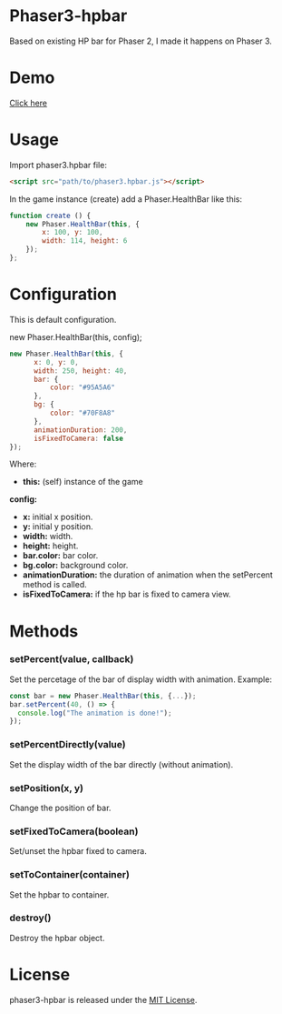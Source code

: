 # Phaser3-hpbar
Based on existing HP bar for Phaser 2, I made it happens on Phaser 3.

# Demo
[Click here](https://ivopc.000webhostapp.com/phaser3-hpbar/)

# Usage
Import phaser3.hpbar file:
``` html
<script src="path/to/phaser3.hpbar.js"></script>
```

In the game instance (create) add a Phaser.HealthBar like this:
```javascript
function create () {
    new Phaser.HealthBar(this, {
        x: 100, y: 100, 
        width: 114, height: 6
    });
};
```

# Configuration
This is default configuration.

new Phaser.HealthBar(this, config);
```javascript
new Phaser.HealthBar(this, {
      x: 0, y: 0, 
      width: 250, height: 40,
      bar: {
          color: "#95A5A6"
      },
      bg: {
          color: "#70F8A8"
      },
      animationDuration: 200,
      isFixedToCamera: false
});
```

Where:

- **this:** (self) instance of the game

**config:**
- **x:** initial x position.
- **y:** initial y position.
- **width:** width.
- **height:** height.
- **bar.color:** bar color.
- **bg.color:** background color.
- **animationDuration:** the duration of animation when the setPercent method is called.
- **isFixedToCamera:** if the hp bar is fixed to camera view.

# Methods

### setPercent(value, callback)
Set the percetage of the bar of display width with animation.
Example:
```javascript
const bar = new Phaser.HealthBar(this, {...});
bar.setPercent(40, () => {
  console.log("The animation is done!");
});
```

### setPercentDirectly(value)
Set the display width of the bar directly (without animation).

### setPosition(x, y)
Change the position of bar.

### setFixedToCamera(boolean)
Set/unset the hpbar fixed to camera.

### setToContainer(container)
Set the hpbar to container.

### destroy()
Destroy the hpbar object.

# License

phaser3-hpbar is released under the [MIT License](https://opensource.org/licenses/MIT).
